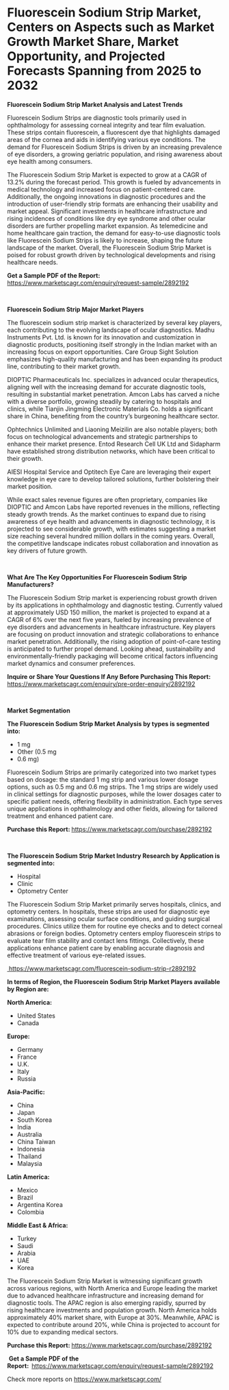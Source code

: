 <p><h1>Fluorescein Sodium Strip Market, Centers on Aspects such as Market Growth Market Share, Market Opportunity, and Projected Forecasts Spanning from 2025 to 2032</h1></p><p><strong>Fluorescein Sodium Strip Market Analysis and Latest Trends</strong></p>
<p><p>Fluorescein Sodium Strips are diagnostic tools primarily used in ophthalmology for assessing corneal integrity and tear film evaluation. These strips contain fluorescein, a fluorescent dye that highlights damaged areas of the cornea and aids in identifying various eye conditions. The demand for Fluorescein Sodium Strips is driven by an increasing prevalence of eye disorders, a growing geriatric population, and rising awareness about eye health among consumers.</p><p>The Fluorescein Sodium Strip Market is expected to grow at a CAGR of 13.2% during the forecast period. This growth is fueled by advancements in medical technology and increased focus on patient-centered care. Additionally, the ongoing innovations in diagnostic procedures and the introduction of user-friendly strip formats are enhancing their usability and market appeal. Significant investments in healthcare infrastructure and rising incidences of conditions like dry eye syndrome and other ocular disorders are further propelling market expansion. As telemedicine and home healthcare gain traction, the demand for easy-to-use diagnostic tools like Fluorescein Sodium Strips is likely to increase, shaping the future landscape of the market. Overall, the Fluorescein Sodium Strip Market is poised for robust growth driven by technological developments and rising healthcare needs.</p></p>
<p><strong>Get a Sample PDF of the Report:&nbsp;</strong> <a href="https://www.marketscagr.com/enquiry/request-sample/2892192?utm_campaign=3199&utm_medium=2&utm_source=Github&utm_content=ia&utm_term=15032025&utm_id=fluorescein-sodium-strip">https://www.marketscagr.com/enquiry/request-sample/2892192</a></p>
<p>&nbsp;</p>
<p><strong>Fluorescein Sodium Strip Major Market Players</strong></p>
<p><p>The fluorescein sodium strip market is characterized by several key players, each contributing to the evolving landscape of ocular diagnostics. Madhu Instruments Pvt. Ltd. is known for its innovation and customization in diagnostic products, positioning itself strongly in the Indian market with an increasing focus on export opportunities. Care Group Sight Solution emphasizes high-quality manufacturing and has been expanding its product line, contributing to their market growth.</p><p>DIOPTIC Pharmaceuticals Inc. specializes in advanced ocular therapeutics, aligning well with the increasing demand for accurate diagnostic tools, resulting in substantial market penetration. Amcon Labs has carved a niche with a diverse portfolio, growing steadily by catering to hospitals and clinics, while Tianjin Jingming Electronic Materials Co. holds a significant share in China, benefiting from the country’s burgeoning healthcare sector.</p><p>Ophtechnics Unlimited and Liaoning Meizilin are also notable players; both focus on technological advancements and strategic partnerships to enhance their market presence. Entod Research Cell UK Ltd and Sidapharm have established strong distribution networks, which have been critical to their growth.</p><p>AIESI Hospital Service and Optitech Eye Care are leveraging their expert knowledge in eye care to develop tailored solutions, further bolstering their market position. </p><p>While exact sales revenue figures are often proprietary, companies like DIOPTIC and Amcon Labs have reported revenues in the millions, reflecting steady growth trends. As the market continues to expand due to rising awareness of eye health and advancements in diagnostic technology, it is projected to see considerable growth, with estimates suggesting a market size reaching several hundred million dollars in the coming years. Overall, the competitive landscape indicates robust collaboration and innovation as key drivers of future growth.</p></p>
<p>&nbsp;</p>
<p><strong>What Are The Key Opportunities For Fluorescein Sodium Strip Manufacturers?</strong></p>
<p><p>The Fluorescein Sodium Strip market is experiencing robust growth driven by its applications in ophthalmology and diagnostic testing. Currently valued at approximately USD 150 million, the market is projected to expand at a CAGR of 6% over the next five years, fueled by increasing prevalence of eye disorders and advancements in healthcare infrastructure. Key players are focusing on product innovation and strategic collaborations to enhance market penetration. Additionally, the rising adoption of point-of-care testing is anticipated to further propel demand. Looking ahead, sustainability and environmentally-friendly packaging will become critical factors influencing market dynamics and consumer preferences.</p></p>
<p><strong>Inquire or Share Your Questions If Any Before Purchasing This Report:</strong> <a href="https://www.marketscagr.com/enquiry/pre-order-enquiry/2892192?utm_campaign=3199&utm_medium=2&utm_source=Github&utm_content=ia&utm_term=15032025&utm_id=fluorescein-sodium-strip">https://www.marketscagr.com/enquiry/pre-order-enquiry/2892192</a></p>
<p>&nbsp;</p>
<p><strong>Market Segmentation</strong></p>
<p><strong>The Fluorescein Sodium Strip Market Analysis by types is segmented into:</strong></p>
<p><ul><li> 1 mg</li><li>Other (0.5 mg</li><li>0.6 mg) </li></ul></p>
<p><p>Fluorescein Sodium Strips are primarily categorized into two market types based on dosage: the standard 1 mg strip and various lower dosage options, such as 0.5 mg and 0.6 mg strips. The 1 mg strips are widely used in clinical settings for diagnostic purposes, while the lower dosages cater to specific patient needs, offering flexibility in administration. Each type serves unique applications in ophthalmology and other fields, allowing for tailored treatment and enhanced patient care.</p></p>
<p><strong>Purchase this Report:&nbsp;</strong><a href="https://www.marketscagr.com/purchase/2892192?utm_campaign=3199&utm_medium=2&utm_source=Github&utm_content=ia&utm_term=15032025&utm_id=fluorescein-sodium-strip">https://www.marketscagr.com/purchase/2892192</a></p>
<p>&nbsp;</p>
<p><strong>The Fluorescein Sodium Strip Market Industry Research by Application is segmented into:</strong></p>
<p><ul><li> Hospital</li><li>Clinic</li><li>Optometry Center </li></ul></p>
<p><p>The Fluorescein Sodium Strip Market primarily serves hospitals, clinics, and optometry centers. In hospitals, these strips are used for diagnostic eye examinations, assessing ocular surface conditions, and guiding surgical procedures. Clinics utilize them for routine eye checks and to detect corneal abrasions or foreign bodies. Optometry centers employ fluorescein strips to evaluate tear film stability and contact lens fittings. Collectively, these applications enhance patient care by enabling accurate diagnosis and effective treatment of various eye-related issues.</p></p>
<p><a href="https://www.marketscagr.com/fluorescein-sodium-strip-r2892192?utm_campaign=3199&utm_medium=2&utm_source=Github&utm_content=ia&utm_term=15032025&utm_id=fluorescein-sodium-strip">&nbsp;https://www.marketscagr.com/fluorescein-sodium-strip-r2892192</a></p>
<p><strong>In terms of Region, the Fluorescein Sodium Strip Market Players available by Region are:</strong></p>
<p>
    <p> <strong> North America: </strong>
        <ul>
            <li>United States</li>
            <li>Canada</li>
        </ul>
        </p> 
    <p> <strong> Europe: </strong>
        <ul>
            <li>Germany</li>
            <li>France</li>
            <li>U.K.</li>
            <li>Italy</li>
            <li>Russia</li>
        </ul>
        </p> 
    <p> <strong> Asia-Pacific: </strong>
        <ul>
            <li>China</li>
            <li>Japan</li>
            <li>South Korea</li>
            <li>India</li>
            <li>Australia</li>
            <li>China Taiwan</li>
            <li>Indonesia</li>
            <li>Thailand</li>
            <li>Malaysia</li>
        </ul>
        </p> 
    <p> <strong> Latin America: </strong>
        <ul>
            <li>Mexico</li>
            <li>Brazil</li>
            <li>Argentina Korea</li>
            <li>Colombia</li>
        </ul>
        </p> 
    <p> <strong> Middle East & Africa: </strong>
        <ul>
            <li>Turkey</li>
            <li>Saudi</li>
            <li>Arabia</li>
            <li>UAE</li>
            <li>Korea</li>
        </ul>
    </p>
    </p>
<p><p>The Fluorescein Sodium Strip Market is witnessing significant growth across various regions, with North America and Europe leading the market due to advanced healthcare infrastructure and increasing demand for diagnostic tools. The APAC region is also emerging rapidly, spurred by rising healthcare investments and population growth. North America holds approximately 40% market share, with Europe at 30%. Meanwhile, APAC is expected to contribute around 20%, while China is projected to account for 10% due to expanding medical sectors.</p></p>
<p><strong>Purchase this Report: </strong><a href="https://www.marketscagr.com/purchase/2892192?utm_campaign=3199&utm_medium=2&utm_source=Github&utm_content=ia&utm_term=15032025&utm_id=fluorescein-sodium-strip">https://www.marketscagr.com/purchase/2892192</a></p>
<p>&nbsp;<strong>Get a Sample PDF of the Report:&nbsp;&nbsp;</strong><a href="https://www.marketscagr.com/enquiry/request-sample/2892192?utm_campaign=3199&utm_medium=2&utm_source=Github&utm_content=ia&utm_term=15032025&utm_id=fluorescein-sodium-strip">https://www.marketscagr.com/enquiry/request-sample/2892192</a></p>
<p><strong></strong></p>
<p>Check more reports on <a href="https://www.marketscagr.com/?utm_campaign=3199&utm_medium=2&utm_source=Github&utm_content=ia&utm_term=15032025&utm_id=fluorescein-sodium-strip">https://www.marketscagr.com/</a></p>